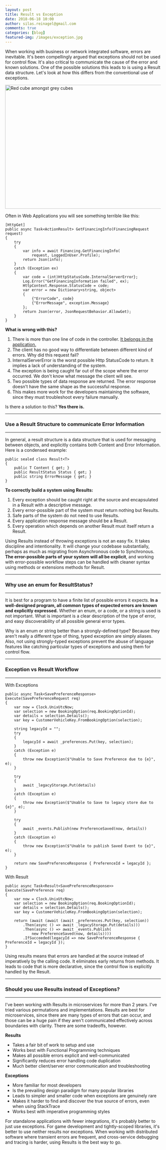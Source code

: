 ```yaml
---
layout: post
title: Result vs Exception
date: 2018-06-18 10:00
author: silas.reinagel@gmail.com
comments: true
categories: [blog]
featured-img: /images/exception.jpg
---
```


When working with business or network integrated software, errors are inevitable. It's been compellingly argued that exceptions should not be used for control flow. It's also critical to communicate the cause of the error and known solutions. One of the possible solutions this leads to is using a Result data structure. Let's look at how this differs from the conventional use of exceptions. 

<img src="/images/exception.jpg" alt="Red cube amongst grey cubes" width="700" height="400" class="aligncenter size-full" />

Often in Web Applications you will see something terrible like this:

```
[HttpGet]
public async Task<ActionResult> GetFinancingInfo(FinancingRequest request)
{
    try
    {
        var info = await Financing.GetFinancingInfo(
            request, LoggedInUser.Profile);
        return Json(info);
    }
    catch (Exception ex)
    {
        var code = (int)HttpStatusCode.InternalServerError};
        Log.Error("GetFinancingInformation failed", ex);
        HttpContext.Response.StatusCode = code;
        var error = new Dictionary<string, object>
        {
            {"ErrorCode", code}
            {"ErrorMessage", exception.Message}
        };
        return Json(error, JsonRequestBehavior.AllowGet);
    }
}
```

<strong>What is wrong with this?</strong>

1. There is more than one line of code in the controller. [It belongs in the application.](http://silasreinagel.com/2017/03/28/keep-your-asp-net-controllers-code-free/)
2. The client has no good way to differentiate between different kind of errors. Why did this request fail? 
3. InternalServerError is the worst possible Http StatusCode to return. It implies a lack of understanding of the system.
4. The exception is being caught far out of the scope where the error occurred. We don't know what message the client will see.
5. Two possible types of data response are returned. The error response doesn't have the same shape as the successful response.
6. This makes more work for the developers maintaining the software, since they must troubleshoot every failure manually.

Is there a solution to this? <strong>Yes there is.</strong> 

----

### Use a Result Structure to communicate Error Information

----

In general, a result structure is a data structure that is used for messaging between objects, and explicitly contains both Content and Error Information. Here is a condensed example:

```
public sealed class Result<T>
{
    public T Content { get; }
    public ResultStatus Status { get; }
    public string ErrorMessage { get; }
}
```

<strong>To correctly build a system using Results:</strong>

1. Every exception should be caught right at the source and encapsulated in a Result with a descriptive message.
2. Every error-possible part of the system must return nothing but Results. 
3. Safe parts of the system do not need to use Results. 
4. Every application response message should be a Result.
5. Every operation which depends on another Result must itself return a Result.

Using Results instead of throwing exceptions is not an easy fix. It takes discipline and intentionality. It will change your codebase substantially, perhaps as much as migrating from Asynchronous code to Synchronous. <strong>The error-possible parts of your system will all be explicit</strong>, and working with error-possible workflow steps can be handled with cleaner syntax using methods or extensions methods for Result.

----

### Why use an enum for ResultStatus?

----

It is best for a program to have a finite list of possible errors it expects. <strong>In a well-designed program, all common types of expected errors are known and explicitly expressed.</strong> Whether an enum, or a code, or a string is used is not important. What is important is a clear description of the type of error, and easy discoverability of all possible general error types.

Why is an enum or string better than a strongly-defined type? Because they aren't really a different type of thing, typed exception are simply aliases. Also, not using strongly-typed exceptions prevent the abuse of language features like catching particular types of exceptions and using them for control flow.

----

### Exception vs Result Workflow

----

With Exceptions

```
public async Task<SavePreferenceResponse> Execute(SavePreferenceRequest req)
{
    var now = Clock.UnixUtcNow;
    var selection = new BookingOption(req.BookingOptionId);
    var details = selection.Details();
    var key = CustomerVehicleKey.FromBookingOption(selection);

    string legacyId = "";
    try
    {
        legacyId = await _preferences.Put(key, selection);
    }
    catch (Exception e)
    {
        throw new Exception($"Unable to Save Preference due to {e}", e);
    }
    
    try
    {
        await _legacyStorage.Put(details)
    }
    catch (Exception e)
    {
        throw new Exception($"Unable to Save to legacy store due to {e}", e);
    }
        
    try
    {
        await _events.Publish(new PreferenceSaved(now, details))
    }
    catch (Exception e)
    {
        throw new Exception($"Unable to publish Saved Event to {e}", e);
    }

    return new SavePreferenceResponse { PreferenceId = legacyId };
}
```

With Result

```
public async Task<Result<SavePreferenceResponse>> Execute(SavePreference req)
{
    var now = Clock.UnixUtcNow;
    var selection = new BookingOption(req.BookingOptionId);
    var details = selection.Details();
    var key = CustomerVehicleKey.FromBookingOption(selection);

    return (await (await (await _preferences.Put(key, selection))
        .Then(async () => await _legacyStorage.Put(details)))
        .Then(async () => await _events.Publish(
            new PreferenceSaved(now, details))))
        .IfSucceeded(legacyId => new SavePreferenceResponse { PreferenceId = legacyId });
}
```

Using results means that errors are handled at the source instead of imperatively by the calling code. It eliminates early returns from methods. It leads to code that is more declarative, since the control flow is explicitly handled by the Result. 

----

### Should you use Results instead of Exceptions?

----

I've been working with Results in microservices for more than 2 years. I've tried various permutations and implementations. Results are best for microservices, since there are many types of errors that can occur, and those can be a huge pain if they aren't communicated effectively across boundaries with clarity. There are some tradeoffs, however.

**Results**
- Takes a fair bit of work to setup and use
- Works best with Functional Programming techniques
- Makes all possible errors explicit and well-communicated
- Significantly reduces error handling code duplication
- Much better client/server error communication and troubleshooting

**Exceptions**
- More familiar for most developers
- Is the prevailing design paradigm for many popular libraries
- Leads to simpler and smaller code when exceptions are genuinely rare
- Makes it harder to find and discover the true source of errors, even when using StackTrace
- Works best with imperative programming styles

For standalone applications with fewer integrations, it's probably better to just use exceptions. For game development and tightly-scoped libraries, it's better to use neither results nor exceptions. When working with distributed software where transient errors are frequent, and cross-service debugging and tracing is harder, using Results is the best way to go. 
